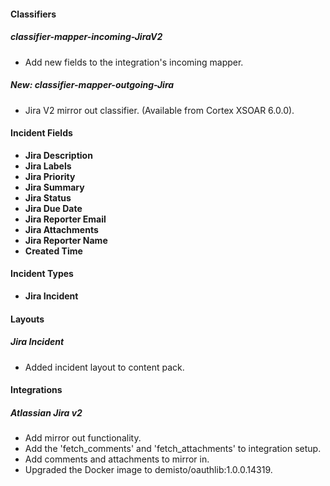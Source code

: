 
#### Classifiers
##### classifier-mapper-incoming-JiraV2
- Add new fields to the integration's incoming mapper.
##### New: classifier-mapper-outgoing-Jira
- Jira V2 mirror out classifier. (Available from Cortex XSOAR 6.0.0).

#### Incident Fields
- **Jira Description**
- **Jira Labels**
- **Jira Priority**
- **Jira Summary**
- **Jira Status**
- **Jira Due Date**
- **Jira Reporter Email**
- **Jira Attachments**
- **Jira Reporter Name**
- **Created Time**

#### Incident Types
- **Jira Incident**

#### Layouts
##### Jira Incident
 - Added incident layout to content pack.


#### Integrations
##### Atlassian Jira v2
- Add mirror out functionality.
- Add the 'fetch_comments' and 'fetch_attachments' to integration setup.
- Add comments and attachments to mirror in.
- Upgraded the Docker image to demisto/oauthlib:1.0.0.14319.
